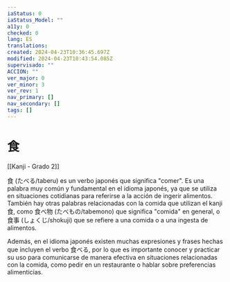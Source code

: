 ```yaml
---
iaStatus: 0
iaStatus_Model: ""
a11y: 0
checked: 0
lang: ES
translations: 
created: 2024-04-23T10:36:45.697Z
modified: 2024-04-23T10:43:54.085Z
supervisado: ""
ACCION: ""
ver_major: 0
ver_minor: 3
ver_rev: 1
nav_primary: []
nav_secondary: []
tags: []
---
```

# 食

[[Kanji - Grado 2]]

食 (たべる/taberu) es un verbo japonés que significa "comer". Es una palabra muy común y fundamental en el idioma japonés, ya que se utiliza en situaciones cotidianas para referirse a la acción de ingerir alimentos. También hay otras palabras relacionadas con la comida que utilizan el kanji 食, como 食べ物 (たべもの/tabemono) que significa "comida" en general, o 食事 (しょくじ/shokuji) que se refiere a una comida o a una ingesta de alimentos.

Además, en el idioma japonés existen muchas expresiones y frases hechas que incluyen el verbo 食べる, por lo que es importante conocer y practicar su uso para comunicarse de manera efectiva en situaciones relacionadas con la comida, como pedir en un restaurante o hablar sobre preferencias alimenticias.
